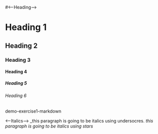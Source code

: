 #<--Heading-->
# Heading 1
## Heading 2
### Heading 3
#### Heading 4
##### Heading 5
###### Heading 6
demo-exercise1-markdown

<--Italics-->
_this paragraph is going to be italics using undersocres.
*this paragraph is going to be italics using stars*
